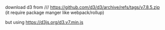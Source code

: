 download d3 from 
/// https://github.com/d3/d3/archive/refs/tags/v7.8.5.zip (it require package manger like webpack/rollup)

but using 
https://d3js.org/d3.v7.min.js